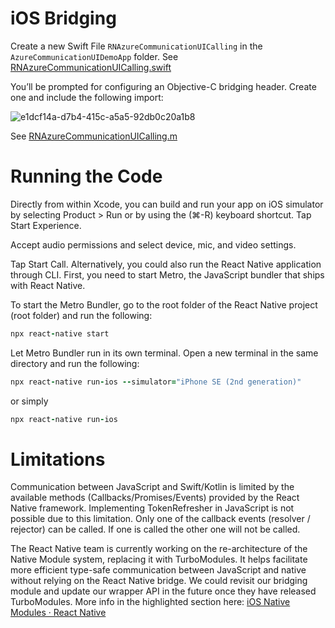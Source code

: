 # iOS Bridging
Create a new Swift File `RNAzureCommunicationUICalling` in the `AzureCommunicationUIDemoApp` folder. 
See [RNAzureCommunicationUICalling.swift](./RNAzureCommunicationUICalling.swift)

You’ll be prompted for configuring an Objective-C bridging header. Create one and include the following import: 

![e1dcf14a-d7b4-415c-a5a5-92db0c20a1b8](https://user-images.githubusercontent.com/9044372/180570930-215c52a3-beea-4311-bb55-2d04b9ababe2.jpg)

See [RNAzureCommunicationUICalling.m](./RNAzureCommunicationUICalling.m)

# Running the Code
Directly from within Xcode, you can build and run your app on iOS simulator by selecting Product > Run or by using the (⌘-R) keyboard shortcut. 
Tap Start Experience. 

Accept audio permissions and select device, mic, and video settings. 

Tap Start Call. 
Alternatively, you could also run the React Native application through CLI. First, you need to start Metro, the JavaScript bundler that ships with React Native. 

To start the Metro Bundler, go to the root folder of the React Native project (root folder) and run the following: 

```ruby
npx react-native start 
```

Let Metro Bundler run in its own terminal. Open a new terminal in the same directory and run the following: 
```ruby
npx react-native run-ios --simulator="iPhone SE (2nd generation)" 
```
or simply 

```ruby
npx react-native run-ios 
```

# Limitations 

Communication between JavaScript and Swift/Kotlin is limited by the available methods (Callbacks/Promises/Events) provided by the React Native framework. Implementing TokenRefresher in JavaScript is not possible due to this limitation. 
Only one of the callback events (resolver / rejector) can be called. If one is called the other one will not be called.  

The React Native team is currently working on the re-architecture of the Native Module system, replacing it with TurboModules. It helps facilitate more efficient type-safe communication between JavaScript and native without relying on the React Native bridge. We could revisit our bridging module and update our wrapper API in the future once they have released TurboModules. More info in the highlighted section here: [iOS Native Modules · React Native](https://reactnative.dev/docs/native-modules-ios)

 
